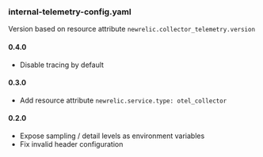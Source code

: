 ### internal-telemetry-config.yaml

Version based on resource attribute `newrelic.collector_telemetry.version`

#### 0.4.0
- Disable tracing by default

#### 0.3.0
- Add resource attribute `newrelic.service.type: otel_collector`

#### 0.2.0
- Expose sampling / detail levels as environment variables
- Fix invalid header configuration